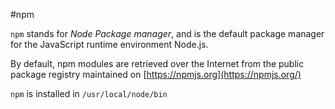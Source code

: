 #npm

`npm` stands for *Node Package manager*,
and is the default package manager for the JavaScript runtime environment Node.js.

By default, npm modules are retrieved over the Internet
from the public package registry maintained on [https://npmjs.org](https://npmjs.org/)

`npm` is installed in `/usr/local/node/bin`
